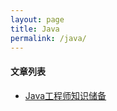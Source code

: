 ```yaml
---
layout: page
title: Java
permalink: /java/
---
```


#### 文章列表

* [Java工程师知识储备](http://zhengzhihust.github.io/jekyll/update/2016/03/27/to-be-a-java-engineer.html)

